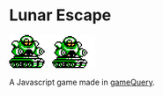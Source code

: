 # Lunar Escape
![Lunar Escape](img/tank.png)

A Javascript game made in [gameQuery](https://github.com/onaluf/gameQuery).
